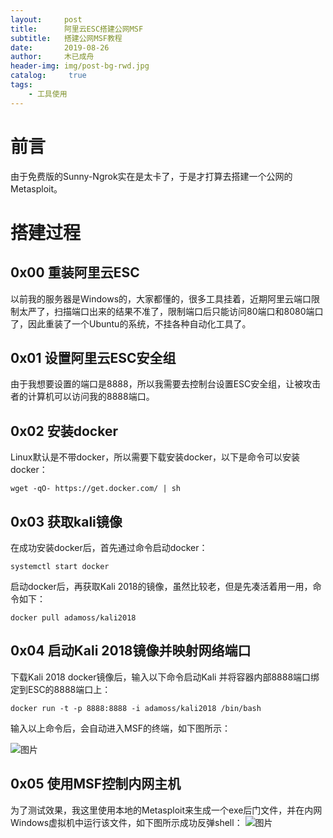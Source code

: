 ```yaml
---
layout:     post
title:      阿里云ESC搭建公网MSF
subtitle:   搭建公网MSF教程
date:       2019-08-26
author:     木已成舟
header-img: img/post-bg-rwd.jpg
catalog: 	 true
tags:
    - 工具使用
---
```

# 前言
由于免费版的Sunny-Ngrok实在是太卡了，于是才打算去搭建一个公网的Metasploit。

# 搭建过程
## 0x00 重装阿里云ESC
以前我的服务器是Windows的，大家都懂的，很多工具挂着，近期阿里云端口限制太严了，扫描端口出来的结果不准了，限制端口后只能访问80端口和8080端口了，因此重装了一个Ubuntu的系统，不挂各种自动化工具了。

## 0x01 设置阿里云ESC安全组
由于我想要设置的端口是8888，所以我需要去控制台设置ESC安全组，让被攻击者的计算机可以访问我的8888端口。

## 0x02 安装docker
Linux默认是不带docker，所以需要下载安装docker，以下是命令可以安装docker：
```
wget -qO- https://get.docker.com/ | sh
```

## 0x03 获取kali镜像
在成功安装docker后，首先通过命令启动docker：
```
systemctl start docker
```

启动docker后，再获取Kali 2018的镜像，虽然比较老，但是先凑活着用一用，命令如下：

```
docker pull adamoss/kali2018
```


## 0x04 启动Kali 2018镜像并映射网络端口
下载Kali 2018 docker镜像后，输入以下命令启动Kali 并将容器内部8888端口绑定到ESC的8888端口上：
```
docker run -t -p 8888:8888 -i adamoss/kali2018 /bin/bash
```

输入以上命令后，会自动进入MSF的终端，如下图所示：

![图片](../../../../img/gw-msf-1.png)

## 0x05 使用MSF控制内网主机
为了测试效果，我这里使用本地的Metasploit来生成一个exe后门文件，并在内网Windows虚拟机中运行该文件，如下图所示成功反弹shell：
![图片](../../../../img/gw-msf-2.png)






